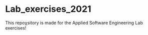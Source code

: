 # Lab_exercises_2021

This repoχsitory is made for the Applied Software Engineering Lab exercises! 




